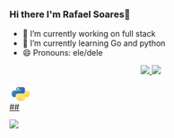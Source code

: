 ### Hi there I'm Rafael Soares👋

- 🔭 I’m currently working on full stack
- 🌱 I’m currently learning Go and python
- 😄 Pronouns: ele/dele


<div align="center">
  <a href="https://github.com/RafaelSoares19">
  <img height="180em" src="https://github-readme-stats.vercel.app/api?username=RafaelSoares19&show_icons=true&theme=dracula&include_all_commits=true&count_private=true"/>
  <img height="180em" src="https://github-readme-stats.vercel.app/api/top-langs/?username=RafaelSoares19&layout=compact&langs_count=7&theme=dark"/>
</div>

<div style="display: inline_block"><br>
   <img align="center" alt="Rafa-Python" height="30" width="40" src="https://raw.githubusercontent.com/devicons/devicon/master/icons/python/python-original.svg">
</div>
##
</div>


  <a href="https://www.linkedin.com/in/rafael-soares-04807147" target="_blank"><img src="https://img.shields.io/badge/-LinkedIn-%230077B5?style=for-the-badge&logo=linkedin&logoColor=white" target="_blank"></a> 
</div>
